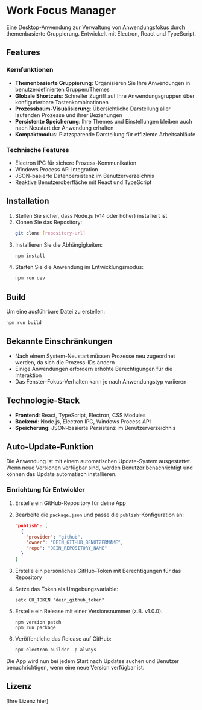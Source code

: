 # Work Focus Manager

Eine Desktop-Anwendung zur Verwaltung von Anwendungsfokus durch themenbasierte Gruppierung. Entwickelt mit Electron, React und TypeScript.

## Features

### Kernfunktionen

- **Themenbasierte Gruppierung**: Organisieren Sie Ihre Anwendungen in benutzerdefinierten Gruppen/Themes
- **Globale Shortcuts**: Schneller Zugriff auf Ihre Anwendungsgruppen über konfigurierbare Tastenkombinationen
- **Prozessbaum-Visualisierung**: Übersichtliche Darstellung aller laufenden Prozesse und ihrer Beziehungen
- **Persistente Speicherung**: Ihre Themes und Einstellungen bleiben auch nach Neustart der Anwendung erhalten
- **Kompaktmodus**: Platzsparende Darstellung für effiziente Arbeitsabläufe

### Technische Features

- Electron IPC für sichere Prozess-Kommunikation
- Windows Process API Integration
- JSON-basierte Datenpersistenz im Benutzerverzeichnis
- Reaktive Benutzeroberfläche mit React und TypeScript

## Installation

1. Stellen Sie sicher, dass Node.js (v14 oder höher) installiert ist
2. Klonen Sie das Repository:
   ```bash
   git clone [repository-url]
   ```
3. Installieren Sie die Abhängigkeiten:
   ```bash
   npm install
   ```
4. Starten Sie die Anwendung im Entwicklungsmodus:
   ```bash
   npm run dev
   ```

## Build

Um eine ausführbare Datei zu erstellen:

```bash
npm run build
```

## Bekannte Einschränkungen

- Nach einem System-Neustart müssen Prozesse neu zugeordnet werden, da sich die Prozess-IDs ändern
- Einige Anwendungen erfordern erhöhte Berechtigungen für die Interaktion
- Das Fenster-Fokus-Verhalten kann je nach Anwendungstyp variieren

## Technologie-Stack

- **Frontend**: React, TypeScript, Electron, CSS Modules
- **Backend**: Node.js, Electron IPC, Windows Process API
- **Speicherung**: JSON-basierte Persistenz im Benutzerverzeichnis

## Auto-Update-Funktion

Die Anwendung ist mit einem automatischen Update-System ausgestattet. Wenn neue Versionen verfügbar sind, werden Benutzer benachrichtigt und können das Update automatisch installieren.

### Einrichtung für Entwickler

1. Erstelle ein GitHub-Repository für deine App
2. Bearbeite die `package.json` und passe die `publish`-Konfiguration an:
   ```json
   "publish": [
     {
       "provider": "github",
       "owner": "DEIN_GITHUB_BENUTZERNAME",
       "repo": "DEIN_REPOSITORY_NAME"
     }
   ]
   ```
3. Erstelle ein persönliches GitHub-Token mit Berechtigungen für das Repository
4. Setze das Token als Umgebungsvariable:

   ```
   setx GH_TOKEN "dein_github_token"
   ```

5. Erstelle ein Release mit einer Versionsnummer (z.B. v1.0.0):

   ```
   npm version patch
   npm run package
   ```

6. Veröffentliche das Release auf GitHub:
   ```
   npx electron-builder -p always
   ```

Die App wird nun bei jedem Start nach Updates suchen und Benutzer benachrichtigen, wenn eine neue Version verfügbar ist.

## Lizenz

[Ihre Lizenz hier]
